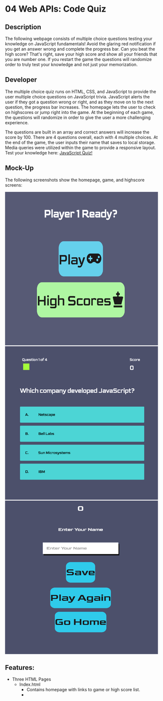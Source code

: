 # 04 Web APIs: Code Quiz
## Description

The following webpage consists of multiple choice questions testing your knowledge on JavaScript fundamentals!  Avoid the glaring red notification if you get an answer wrong and complete the progress bar.  Can you beat the high score?  That's right, save your high score and show all your friends that you are number one.  If you restart the game the questions will randomize order to truly test your knowledge and not just your memorization.


## Developer
The multiple choice quiz runs on HTML, CSS, and JavaScript to provide the user multiple choice questions on JavaScript trivia.  JavaScript alerts the user if they got a question wrong or right, and as they move on to the next question, the progress bar increases.  The homepage lets the user to check on highscores or jump right into the game.  At the beginning of each game, the questions will randomize in order to give the user a more challenging experience.  

The questions are built in an array and correct answers will increase the score by 100.  There are 4 questions overall, each with 4 multiple choices.  At the end of the game, the user inputs their name that saves to local storage.  Media queries were utilized within the game to provide a responsive layout.  Test your knowledge here: [JavaScript Quiz!][demo]

## Mock-Up
The following screenshots show the homepage, game, and highscore screens:

![CodeQuiz](Assets/homepage.png) ![CodeQuiz](Assets/game.png)
![CodeQuiz](Assets/highscore.png)

[demo]: https://rpc08002.github.io/Code-Quiz/

## Features:
* Three HTML Pages
  * Index.html
    * Contains homepage with links to game or high score list.
    *